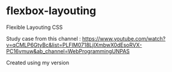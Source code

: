 # flexbox-layouting
Flexible Layouting CSS

Study case from this channel : https://www.youtube.com/watch?v=qCMLP6GtyBc&list=PLFIM0718LjIXmbwX0dEsoRVX-PC16vmuw&ab_channel=WebProgrammingUNPAS

Created using my version
